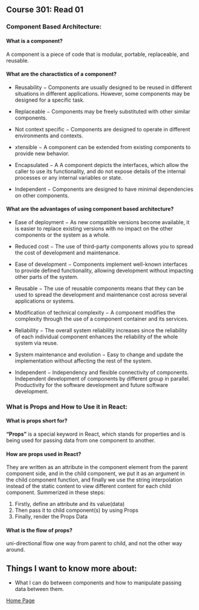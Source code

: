 ## **Course 301: Read 01**

### **Component Based Architecture:**

#### **What is a component?**
A component is a piece of code that is modular, portable, replaceable, and reusable.

#### **What are the charactistics of a component?**
+ Reusability − Components are usually designed to be reused in different situations in different applications. However, some components may be designed for a specific task.

+ Replaceable − Components may be freely substituted with other similar components.

+ Not context specific − Components are designed to operate in different environments and contexts.

+ xtensible − A component can be extended from existing components to provide new behavior.

+ Encapsulated − A A component depicts the interfaces, which allow the caller to use its functionality, and do not expose details of the internal processes or any internal variables or state.

+ Independent − Components are designed to have minimal dependencies on other components.

#### **What are the advantages of using component based architecture?**
+ Ease of deployment − As new compatible versions become available, it is easier to replace existing versions with no impact on the other components or the system as a whole.

+ Reduced cost − The use of third-party components allows you to spread the cost of development and maintenance.

+ Ease of development − Components implement well-known interfaces to provide defined functionality, allowing development without impacting other parts of the system.

+ Reusable − The use of reusable components means that they can be used to spread the development and maintenance cost across several applications or systems.

+ Modification of technical complexity − A component modifies the complexity through the use of a component container and its services.

+ Reliability − The overall system reliability increases since the reliability of each individual component enhances the reliability of the whole system via reuse.

+ System maintenance and evolution − Easy to change and update the implementation without affecting the rest of the system.

+ Independent − Independency and flexible connectivity of components. Independent development of components by different group in parallel. Productivity for the software development and future software development.


### **What is Props and How to Use it in React:**

#### **What is props short for?**
**“Props”** is a special keyword in React, which stands for properties and is being used for passing data from one component to another.

#### **How are props used in React?**
They are written as an attribute in the component element from the parent component side, and in the child component, we put it as an argument in the child component function, and finally we use the string interpolation instead of the static content to view different content for each child component. Summerized in these steps:
1. Firstly, define an attribute and its value(data)
2. Then pass it to child component(s) by using Props
3. Finally, render the Props Data

#### **What is the flow of props?**
uni-directional flow one way from parent to child, and not the other way around.


## Things I want to know more about:
+ What I can do between components and how to manipulate passing data between them.


[Home Page](../README.md)